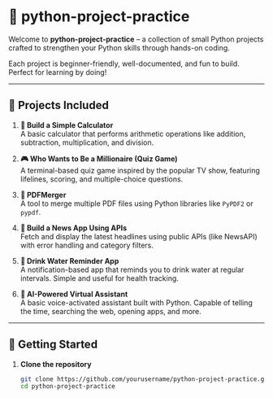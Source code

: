# 🐍 python-project-practice

Welcome to **python-project-practice** – a collection of small Python projects crafted to strengthen your Python skills through hands-on coding.

Each project is beginner-friendly, well-documented, and fun to build. Perfect for learning by doing!

---

## 📁 Projects Included

1. **🔢 Build a Simple Calculator**  
   A basic calculator that performs arithmetic operations like addition, subtraction, multiplication, and division.

2. **🎮 Who Wants to Be a Millionaire (Quiz Game)**  
   A terminal-based quiz game inspired by the popular TV show, featuring lifelines, scoring, and multiple-choice questions.

3. **📎 PDFMerger**  
   A tool to merge multiple PDF files using Python libraries like `PyPDF2` or `pypdf`.

4. **📰 Build a News App Using APIs**  
   Fetch and display the latest headlines using public APIs (like NewsAPI) with error handling and category filters.

5. **🚰 Drink Water Reminder App**  
   A notification-based app that reminds you to drink water at regular intervals. Simple and useful for health tracking.

6. **🤖 AI-Powered Virtual Assistant**  
   A basic voice-activated assistant built with Python. Capable of telling the time, searching the web, opening apps, and more.

---

## 🚀 Getting Started

1. **Clone the repository**
   ```bash
   git clone https://github.com/yourusername/python-project-practice.git
   cd python-project-practice
